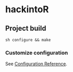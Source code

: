 # hackintoR

## Project build
```
sh configure && make
```


### Customize configuration
See [Configuration Reference](https://cli.vuejs.org/config/).
